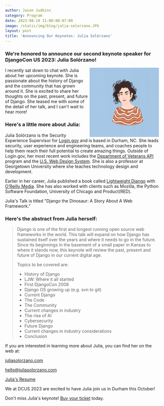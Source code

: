 ```yaml
---
author: Jason Judkins
category: Program
date: 2023-08-10 11:00:00-07:00
image: /static/img/blog/julia-solorzano.JPG
layout: post
title: 'Announcing Our Keynotes: Julia Solórzano'
---
```


### We're honored to announce our second keynote speaker for DjangoCon US 2023: Julia Solórzano!

<img src="/static/img/blog/julia-solorzano.JPG" alt="Photo of Julia Solórzano" style="width:45%; display:block; float:right;" />

I recently sat down to chat with Julia about her upcoming keynote. She is passionate about the history of Django and the community that has grown around it. She is excited to share her thoughts on the past, present, and future of Django. She teased me with some of the detail of her talk, and I can't wait to hear more!

### Here's a little more about Julia:

Julia Solórzano is the Security Experience Supervisor for [Login.gov](https://login.gov/) and is based in Durham, NC. She leads security, user experience and engineering teams, and coaches people to help them reach their full potential to create amazing things. Outside of Login.gov, her most recent work includes the [Department of Veterans API](https://developer.va.gov/) program and the [U.S. Web Design System](https://designsystem.digital.gov/). She is also a professor at Georgetown University where she teaches technology design and development.

Earlier in her career, Julia published a book called [Lightweight Django](https://www.oreilly.com/library/view/lightweight-django/9781491946275/) with [O’Reilly Media](https://www.oreilly.com/). She has also worked with clients such as Mozilla, the Python Software Foundation, University of Chicago and Product(RED).


Julia's Talk is titled "Django the Dinosaur: A Story About A Web Framework." 

### Here's the abstract from Julia herself:
 
> Django is one of the first and longest running open source web frameworks in the world. This talk will expand on how Django has sustained itself over the years and where it needs to go in the future. Since its beginnings in the basement of a small paper in Kansas to where it stands now, this keynote will review the past, present and future of Django in our current digital age. 
>
> Topics to be covered are:
> - History of Django
> - LJW: Where it all started
> - First DjangoCon 2008
> - Django OS growing up (e.g. svn to git) 
> - Current Django
> - The Code
> - The Community
> - Current changes in industry
> - The rise of AI
> - Cybersecurity
> - Future Django
> - Current changes in industry considerations
> - Conclusion


If you are interested in learning more about Julia, you can find her on the web at:

[juliasolorzano.com](https://juliaelman.com/)

[hello@juliasolorzano.com](mailto:hello@juliasolorzano.com)

[Julia's Resume](https://docs.google.com/document/d/1H1zzX3LqO5IPQk0h22jSTjSOq8sXRRRpp65OtGSUJqQ/edit)

We at DCUS 2023 are excited to have Julia join us in Durham this October!

Don't miss Julia's keynote! [Buy your ticket]({{site.ticket_link}}) today.
